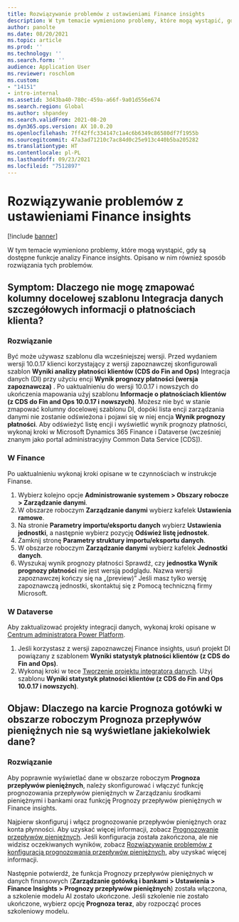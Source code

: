 ```yaml
---
title: Rozwiązywanie problemów z ustawieniami Finance insights
description: W tym temacie wymieniono problemy, które mogą wystąpić, gdy są dostępne funkcje analizy Finance insights. Opisano w nim również sposób rozwiązania tych problemów.
author: panolte
ms.date: 08/20/2021
ms.topic: article
ms.prod: ''
ms.technology: ''
ms.search.form: ''
audience: Application User
ms.reviewer: roschlom
ms.custom:
- "14151"
- intro-internal
ms.assetid: 3d43ba40-780c-459a-a66f-9a01d556e674
ms.search.region: Global
ms.author: shpandey
ms.search.validFrom: 2021-08-20
ms.dyn365.ops.version: AX 10.0.20
ms.openlocfilehash: 7ff42ffc334147c1a4c6b6349c86580df7f1955b
ms.sourcegitcommit: 47a3ad71210c7ac84d0c25e913c440b5ba205282
ms.translationtype: HT
ms.contentlocale: pl-PL
ms.lasthandoff: 09/23/2021
ms.locfileid: "7512897"
---
```

# <a name="troubleshoot-finance-insights-setup-issues"></a>Rozwiązywanie problemów z ustawieniami Finance insights

[!include [banner](../includes/banner.md)]

W tym temacie wymieniono problemy, które mogą wystąpić, gdy są dostępne funkcje analizy Finance insights. Opisano w nim również sposób rozwiązania tych problemów.

## <a name="symptom-why-cant-i-map-the-customer-payment-insights-data-integration-template-destination-column"></a>Symptom: Dlaczego nie mogę zmapować kolumny docelowej szablonu Integracja danych szczegółowych informacji o płatnościach klienta?

### <a name="resolution"></a>Rozwiązanie

Być może używasz szablonu dla wcześniejszej wersji. Przed wydaniem wersji 10.0.17 klienci korzystający z wersji zapoznawczej skonfigurowali szablon **Wyniki analizy płatności klientów (CDS do Fin and Ops)** Integracja danych (DI) przy użyciu encji **Wynik prognozy płatności (wersja zapoznawcza)** . Po uaktualnieniu do wersji 10.0.17 i nowszych do ukończenia mapowania użyj szablonu **Informacje o płatnościach klientów (z CDS do Fin and Ops 10.0.17 i nowszych)**. Możesz nie być w stanie zmapować kolumny docelowej szablonu DI, dopóki lista encji zarządzania danymi nie zostanie odświeżona i pojawi się w niej encja **Wynik prognozy płatności**. Aby odświeżyć listę encji i wyświetlić wynik prognozy płatności, wykonaj kroki w Microsoft Dynamics 365 Finance i Dataverse (wcześniej znanym jako portal administracyjny Common Data Service \[CDS\]).

### <a name="in-finance"></a>W Finance

Po uaktualnieniu wykonaj kroki opisane w te czynnościach w instrukcje Finanse.

1. Wybierz kolejno opcje **Administrowanie systemem \> Obszary robocze \> Zarządzanie danymi**.
2. W obszarze roboczym **Zarządzanie danymi** wybierz kafelek **Ustawienia ramowe**.
3. Na stronie **Parametry importu/eksportu danych** wybierz **Ustawienia jednostki**, a następnie wybierz pozycję **Odśwież listę jednostek**.
4. Zamknij stronę **Parametry struktury importu/eksportu danych**.
5. W obszarze roboczym **Zarządzanie danymi** wybierz kafelek **Jednostki danych**.
6. Wyszukaj wynik prognozy płatności Sprawdź, czy **jednostka Wynik prognozy płatności** nie jest wersją podglądu. Nazwa wersji zapoznawczej kończy się na „(preview)” Jeśli masz tylko wersję zapoznawczą jednostki, skontaktuj się z Pomocą techniczną firmy Microsoft.

### <a name="in-dataverse"></a>W Dataverse

Aby zaktualizować projekty integracji danych, wykonaj kroki opisane w [Centrum administratora Power Platform](https://admin.powerplatform.microsoft.com/environments).

1. Jeśli korzystasz z wersji zapoznawczej Finance insights, usuń projekt DI powiązany z szablonem **Wyniki statystyk płatności klientów (z CDS do Fin and Ops)**.
2. Wykonaj kroki w tece [Tworzenie projektu integratora danych](create-data-integrate-project.md). Użyj szablonu **Wyniki statystyk płatności klientów (z CDS do Fin and Ops 10.0.17 i nowszych)**.

## <a name="symptom-why-doesnt-the-cash-forecast-tab-in-the-cash-flow-forecast-workspace-show-any-data"></a>Objaw: Dlaczego na karcie Prognoza gotówki w obszarze roboczym Prognoza przepływów pieniężnych nie są wyświetlane jakiekolwiek dane?

### <a name="resolution"></a>Rozwiązanie

Aby poprawnie wyświetlać dane w obszarze roboczym **Prognoza przepływów pieniężnych**, należy skonfigurować i włączyć funkcję prognozowania przepływów pieniężnych w Zarządzaniu środkami pieniężnymi i bankami oraz funkcję Prognozy przepływów pieniężnych w Finance insights.

Najpierw skonfiguruj i włącz prognozowanie przepływów pieniężnych oraz konta płynności. Aby uzyskać więcej informacji, zobacz [Prognozowanie przepływów pieniężnych](../cash-bank-management/cash-flow-forecasting.md). Jeśli konfiguracja została zakończona, ale nie widzisz oczekiwanych wyników, zobacz [Rozwiązywanie problemów z konfiguracją prognozowania przepływów pieniężnych](../cash-bank-management/cash-flow-forecasting-tsg.md), aby uzyskać więcej informacji.

Następnie potwierdź, że funkcja Prognozy przepływów pieniężnych w danych finansowych (**Zarządzanie gotówką i bankami \> Ustawienia \> Finance Insights \> Prognozy przepływów pieniężnych**) została włączona, a szkolenie modelu AI zostało ukończone. Jeśli szkolenie nie zostało ukończone, wybierz opcję **Prognoza teraz**, aby rozpocząć proces szkoleniowy modelu.

